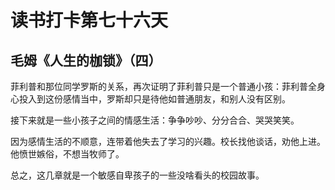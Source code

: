 # 读书打卡第七十六天

## 毛姆《人生的枷锁》（四）

菲利普和那位同学罗斯的关系，再次证明了菲利普只是一个普通小孩：菲利普全身心投入到这份感情当中，罗斯却只是待他如普通朋友，和别人没有区别。

接下来就是一些小孩子之间的情感生活：争争吵吵、分分合合、哭哭笑笑。

因为感情生活的不顺意，连带着他失去了学习的兴趣。校长找他谈话，劝他上进。他愤世嫉俗，不想当牧师了。

总之，这几章就是一个敏感自卑孩子的一些没啥看头的校园故事。
